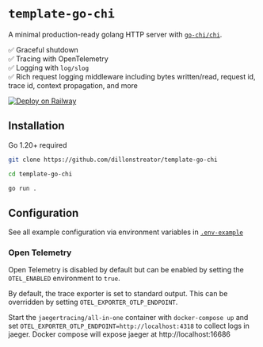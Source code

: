 # `template-go-chi`

A minimal production-ready golang HTTP server with [`go-chi/chi`](https://github.com/go-chi/chi).

✅ Graceful shutdown \
✅ Tracing with OpenTelemetry \
✅ Logging with `log/slog` \
✅ Rich request logging middleware including bytes written/read, request id, trace id, context propagation, and more

[![Deploy on Railway](https://railway.app/button.svg)](https://railway.app/template/FdfQPz?referralCode=ToZEjF)

## Installation

Go 1.20+ required

```sh
git clone https://github.com/dillonstreator/template-go-chi

cd template-go-chi

go run .
```

## Configuration

See all example configuration via environment variables in [`.env-example`](./.env-example)

### Open Telemetry

Open Telemetry is disabled by default but can be enabled by setting the `OTEL_ENABLED` environment to `true`.

By default, the trace exporter is set to standard output. This can be overridden by setting `OTEL_EXPORTER_OTLP_ENDPOINT`.

Start the `jaegertracing/all-in-one` container with `docker-compose up` and set `OTEL_EXPORTER_OTLP_ENDPOINT=http://localhost:4318` to collect logs in jaeger. Docker compose will expose jaeger at http://localhost:16686
